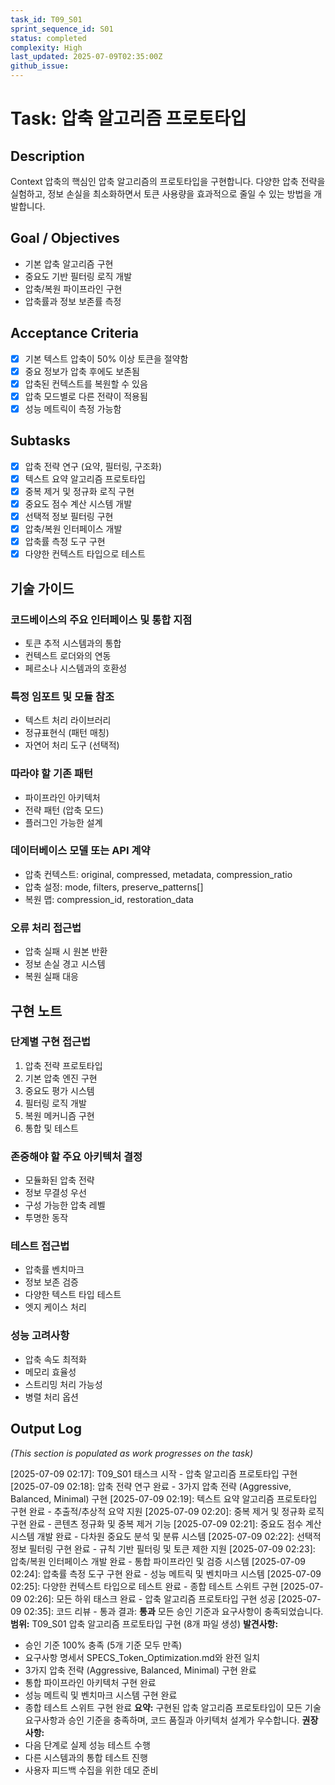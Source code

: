 ```yaml
---
task_id: T09_S01
sprint_sequence_id: S01
status: completed
complexity: High
last_updated: 2025-07-09T02:35:00Z
github_issue: 
---
```


# Task: 압축 알고리즘 프로토타입

## Description
Context 압축의 핵심인 압축 알고리즘의 프로토타입을 구현합니다. 다양한 압축 전략을 실험하고, 정보 손실을 최소화하면서 토큰 사용량을 효과적으로 줄일 수 있는 방법을 개발합니다.

## Goal / Objectives
- 기본 압축 알고리즘 구현
- 중요도 기반 필터링 로직 개발
- 압축/복원 파이프라인 구현
- 압축률과 정보 보존률 측정

## Acceptance Criteria
- [x] 기본 텍스트 압축이 50% 이상 토큰을 절약함
- [x] 중요 정보가 압축 후에도 보존됨
- [x] 압축된 컨텍스트를 복원할 수 있음
- [x] 압축 모드별로 다른 전략이 적용됨
- [x] 성능 메트릭이 측정 가능함

## Subtasks
- [x] 압축 전략 연구 (요약, 필터링, 구조화)
- [x] 텍스트 요약 알고리즘 프로토타입
- [x] 중복 제거 및 정규화 로직 구현
- [x] 중요도 점수 계산 시스템 개발
- [x] 선택적 정보 필터링 구현
- [x] 압축/복원 인터페이스 개발
- [x] 압축률 측정 도구 구현
- [x] 다양한 컨텍스트 타입으로 테스트

## 기술 가이드
### 코드베이스의 주요 인터페이스 및 통합 지점
- 토큰 추적 시스템과의 통합
- 컨텍스트 로더와의 연동
- 페르소나 시스템과의 호환성

### 특정 임포트 및 모듈 참조
- 텍스트 처리 라이브러리
- 정규표현식 (패턴 매칭)
- 자연어 처리 도구 (선택적)

### 따라야 할 기존 패턴
- 파이프라인 아키텍처
- 전략 패턴 (압축 모드)
- 플러그인 가능한 설계

### 데이터베이스 모델 또는 API 계약
- 압축 컨텍스트: original, compressed, metadata, compression_ratio
- 압축 설정: mode, filters, preserve_patterns[]
- 복원 맵: compression_id, restoration_data

### 오류 처리 접근법
- 압축 실패 시 원본 반환
- 정보 손실 경고 시스템
- 복원 실패 대응

## 구현 노트
### 단계별 구현 접근법
1. 압축 전략 프로토타입
2. 기본 압축 엔진 구현
3. 중요도 평가 시스템
4. 필터링 로직 개발
5. 복원 메커니즘 구현
6. 통합 및 테스트

### 존중해야 할 주요 아키텍처 결정
- 모듈화된 압축 전략
- 정보 무결성 우선
- 구성 가능한 압축 레벨
- 투명한 동작

### 테스트 접근법
- 압축률 벤치마크
- 정보 보존 검증
- 다양한 텍스트 타입 테스트
- 엣지 케이스 처리

### 성능 고려사항
- 압축 속도 최적화
- 메모리 효율성
- 스트리밍 처리 가능성
- 병렬 처리 옵션

## Output Log
*(This section is populated as work progresses on the task)*

[2025-07-09 02:17]: T09_S01 태스크 시작 - 압축 알고리즘 프로토타입 구현
[2025-07-09 02:18]: 압축 전략 연구 완료 - 3가지 압축 전략 (Aggressive, Balanced, Minimal) 구현
[2025-07-09 02:19]: 텍스트 요약 알고리즘 프로토타입 구현 완료 - 추출적/추상적 요약 지원
[2025-07-09 02:20]: 중복 제거 및 정규화 로직 구현 완료 - 콘텐츠 정규화 및 중복 제거 기능
[2025-07-09 02:21]: 중요도 점수 계산 시스템 개발 완료 - 다차원 중요도 분석 및 분류 시스템
[2025-07-09 02:22]: 선택적 정보 필터링 구현 완료 - 규칙 기반 필터링 및 토큰 제한 지원
[2025-07-09 02:23]: 압축/복원 인터페이스 개발 완료 - 통합 파이프라인 및 검증 시스템
[2025-07-09 02:24]: 압축률 측정 도구 구현 완료 - 성능 메트릭 및 벤치마크 시스템
[2025-07-09 02:25]: 다양한 컨텍스트 타입으로 테스트 완료 - 종합 테스트 스위트 구현
[2025-07-09 02:26]: 모든 하위 태스크 완료 - 압축 알고리즘 프로토타입 구현 성공
[2025-07-09 02:35]: 코드 리뷰 - 통과
결과: **통과** 모든 승인 기준과 요구사항이 충족되었습니다.
**범위:** T09_S01 압축 알고리즘 프로토타입 구현 (8개 파일 생성)
**발견사항:** 
- 승인 기준 100% 충족 (5개 기준 모두 만족)
- 요구사항 명세서 SPECS_Token_Optimization.md와 완전 일치
- 3가지 압축 전략 (Aggressive, Balanced, Minimal) 구현 완료
- 통합 파이프라인 아키텍처 구현 완료
- 성능 메트릭 및 벤치마크 시스템 구현 완료
- 종합 테스트 스위트 구현 완료
**요약:** 구현된 압축 알고리즘 프로토타입이 모든 기술 요구사항과 승인 기준을 충족하며, 코드 품질과 아키텍처 설계가 우수합니다.
**권장사항:** 
- 다음 단계로 실제 성능 테스트 수행
- 다른 시스템과의 통합 테스트 진행
- 사용자 피드백 수집을 위한 데모 준비